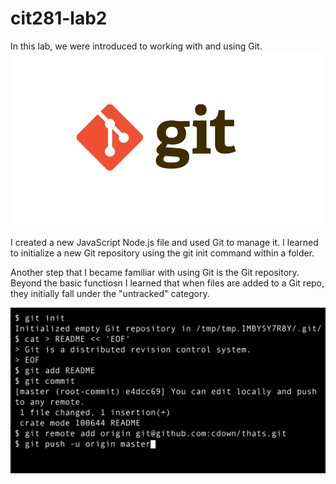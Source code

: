 # cit281-lab2
In this lab, we were introduced to working with and using Git. 
<img src="git.png" alt="Image">

I created a new JavaScript Node.js file and used Git to manage it. I learned to initialize a new Git repository using the git init command within a folder. 

Another step that I became familiar with using Git is the Git repository. Beyond the basic functiosn I learned that when files are added to a Git repo, they initially fall under the "untracked" category. 

<img src="gitsesh.png" alt="Image">
